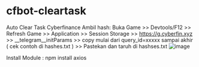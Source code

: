 # cfbot-cleartask
Auto Clear Task Cyberfinance
Ambil hash: Buka Game >> Devtools/F12 >> Refresh Game >> Application >> Session Storage >> https://g.cyberfin.xyz >> __telegram__initParams >> copy mulai dari query_id=xxxxx sampai akhir ( cek contoh di hashes.txt ) >> Pastekan dan taruh di hashses.txt 
![image](https://github.com/andraz404/cfbot-cleartask/assets/169606426/0508af48-bf49-45a2-b254-deaff76abf4b)

Install Module : npm install axios

